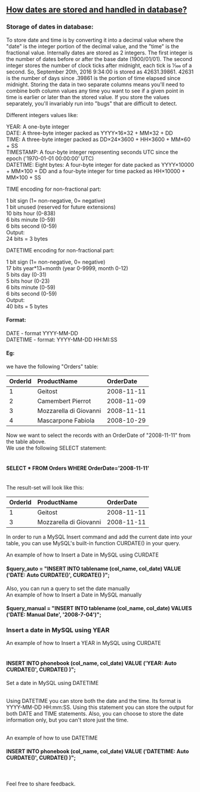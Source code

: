 ## [How dates are stored and handled in database?](https://prayuja-teli.github.io/Blog/Date)     


### Storage of dates in database:<br/>

To store date and time is by converting it into a decimal value where the "date" is the integer portion of the decimal value, and the "time" is the fractional value. Internally dates are stored as 2 integers. The first integer is the number of dates before or after the base date (1900/01/01). The second integer stores the number of clock ticks after midnight, each tick is 1⁄300 of a second. So, September 20th, 2016 9:34:00 is stored as 42631.39861. 42631 is the number of days since .39861 is the portion of time elapsed since midnight. Storing the data in two separate columns means you'll need to combine both column values any time you want to see if a given point in time is earlier or later than the stored value. If you store the values separately, you'll invariably run into "bugs" that are difficult to detect.<br/>

Different integers values like:<br/>

YEAR: A one-byte integer<br/>
DATE: A three-byte integer packed as YYYY×16×32 + MM×32 + DD<br/>
TIME: A three-byte integer packed as DD×24×3600 + HH×3600 + MM×60 + SS<br/>
TIMESTAMP: A four-byte integer representing seconds UTC since the epoch ('1970-01-01 00:00:00' UTC)<br/>
DATETIME: Eight bytes: A four-byte integer for date packed as YYYY×10000 + MM×100 + DD and a four-byte integer for time packed as HH×10000 + MM×100 + SS<br/>

TIME encoding for non-fractional part:<br/>

 1 bit sign    (1= non-negative, 0= negative)<br/>
 1 bit unused  (reserved for future extensions)<br/>
10 bits hour   (0-838)<br/>
 6 bits minute (0-59) <br/>
 6 bits second (0-59) <br/>
Output:<br/>
24 bits = 3 bytes<br/>

DATETIME encoding for non-fractional part:<br/>

 1 bit  sign         (1= non-negative, 0= negative)<br/>
17 bits year*13+month  (year 0-9999, month 0-12)<br/>
 5 bits day            (0-31)<br/>
 5 bits hour           (0-23)<br/>
 6 bits minute         (0-59)<br/>
 6 bits second         (0-59)<br/>
Output:<br/>
40 bits = 5 bytes<br/>


#### Format:<br/>

DATE - format YYYY-MM-DD<br/>
DATETIME - format: YYYY-MM-DD HH:MI:SS<br/>


#### Eg:<br/>

we have the following "Orders" table:<br/>

|OrderId     |  ProductName  |  OrderDate    | 
| :------------- | :------------- | :------------- | 
| 1 |   Geitost   |    2008-11-11   |
| 2 |   Camembert Pierrot   | 2008-11-09      |
| 3 |   Mozzarella di Giovanni  |   2008-11-11    |
| 4 |   Mascarpone Fabiola | 2008-10-29 |


Now we want to select the records with an OrderDate of "2008-11-11" from the table above.<br/>
We use the following SELECT statement:<br/><br/>
#### SELECT * FROM Orders WHERE OrderDate='2008-11-11'<br/><br/>
The result-set will look like this:<br/>

|OrderId     |  ProductName  |  OrderDate    | 
| :------------- | :------------- | :------------- |
| 1 |   Geitost   |    2008-11-11   |
| 3 |   Mozzarella di Giovanni  |   2008-11-11    |

 
 
In order to run a MySQL Insert command and add the current date into your table, you can use MySQL's built-in function CURDATE() in your query.<br/>

An example of how to Insert a Date in MySQL using CURDATE<br/>
#### $query_auto = "INSERT INTO tablename (col_name, col_date) VALUE ('DATE: Auto CURDATE()', CURDATE() )";<br/>
Also, you can run a query to set the date manually<br/>
An example of how to Insert a Date in MySQL manually<br/>
#### $query_manual = "INSERT INTO tablename (col_name, col_date) VALUES ('DATE: Manual Date', '2008-7-04')";<br/>

### Insert a date in MySQL using YEAR<br/>
 
An example of how to Insert a YEAR in MySQL using CURDATE<br/><br/>

#### INSERT INTO phonebook (col_name, col_date) VALUE ('YEAR: Auto CURDATE()', CURDATE() )";<br/>
Set a date in MySQL using DATETIME<br/><br/>

Using DATETIME you can store both the date and the time. Its format is YYYY-MM-DD HH:mm:SS. Using this statement you can store the output for both DATE and TIME statements. Also, you can choose to store the date information only, but you can't store just the time.<br/><br/>

An example of how to use DATETIME<br/>

#### INSERT INTO phonebook (col_name, col_date) VALUE ('DATETIME: Auto CURDATE()', CURDATE() )";<br/><br/><br/>





Feel free to share feedback.
